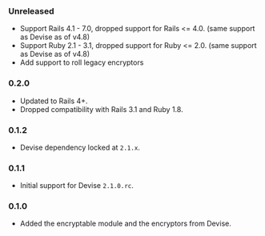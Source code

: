 ### Unreleased

* Support Rails 4.1 - 7.0, dropped support for Rails <= 4.0. (same support as Devise as of v4.8)
* Support Ruby 2.1 - 3.1, dropped support for Ruby <= 2.0. (same support as Devise as of v4.8)
* Add support to roll legacy encryptors

### 0.2.0

* Updated to Rails 4+.
* Dropped compatibility with Rails 3.1 and Ruby 1.8.

### 0.1.2

* Devise dependency locked at `2.1.x`.

### 0.1.1

*  Initial support for Devise `2.1.0.rc`.

### 0.1.0

* Added the encryptable module and the encryptors from Devise.
